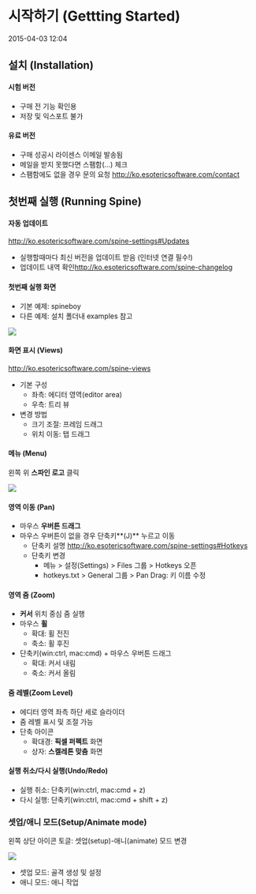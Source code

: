 시작하기 (Gettting Started)
=================
2015-04-03 12:04


설치 (Installation)
------------------

#### 시험 버전

* 구매 전 기능 확인용
* 저장 및 익스포트 불가

#### 유료 버전

* 구매 성공시 라이센스 이메일 발송됨
* 메일을 받지 못했다면 스팸함(...) 체크
* 스팸함에도 없을 경우 문의 요청 <http://ko.esotericsoftware.com/contact>



첫번째 실행 (Running Spine)
-----------------------------

#### 자동 업데이트

<http://ko.esotericsoftware.com/spine-settings#Updates>

* 실행할때마다 최신 버전을 업데이트 받음 (인터넷 연결 필수!)
* 업데이트 내역 확인<http://ko.esotericsoftware.com/spine-changelog>


#### 첫번째 실행 화면

* 기본 예제: spineboy
* 다른 예제: 설치 폴더내 examples 참고

<p><img src="http://ko.esotericsoftware.com/img/spine-user-guide/getting-started/spine.png"/></p>


#### 화면 표시 (Views)

<http://ko.esotericsoftware.com/spine-views>

* 기본 구성
	* 좌측: 에디터 영역(editor area)
	* 우측: 트리 뷰
* 변경 방법
	* 크기 조절: 프레임 드래그
	* 위치 이동: 탭 드래그


#### 메뉴 (Menu)

왼쪽 위 **스파인 로고** 클릭

<p><img src="http://ko.esotericsoftware.com/img/spine-user-guide/getting-started/menu.jpg"/></p>


#### 영역 이동 (Pan)

* 마우스 **우버튼 드래그**
* 마우스 우버튼이 없을 경우 단축키**(J)** 누르고 이동
	* 단축키 설명 <http://ko.esotericsoftware.com/spine-settings#Hotkeys>
	* 단축키 변경 
		* 메뉴 > 설정(Settings) > Files 그룹 > Hotkeys 오픈
		* hotkeys.txt > General 그룹 > Pan Drag: 키 이름 수정


#### 영역 줌 (Zoom)

* **커서** 위치 중심 줌 실행 
* 마우스 **휠**
	* 확대: 휠 전진
	* 축소: 휠 후진
* 단축키(win:ctrl, mac:cmd) + 마우스 우버튼 드래그 
	* 확대: 커서 내림
	* 축소: 커서 올림

 
#### 줌 레벨(Zoom Level) 

* 에디터 영역 좌측 하단 세로 슬라이더
* 줌 레벨 표시 및 조절 가능
* 단축 아이콘 
	* 확대경: **픽셀 퍼펙트** 화면
	* 상자: **스켈레톤 맞춤** 화면


#### 실행 취소/다시 실행(Undo/Redo)

* 실행 취소: 단축키(win:ctrl, mac:cmd + z)
* 다시 실행: 단축키(win:ctrl, mac:cmd + shift + z)


### 셋업/애니 모드(Setup/Animate mode)

왼쪽 상단 아이콘 토글: 셋업(setup)-애니(animate) 모드 변경

<p><img src="http://ko.esotericsoftware.com/img/spine-user-guide/getting-started/mode.png"/></p>

* 셋업 모드: 골격 생성 및 설정
* 애니 모드: 애니 작업

